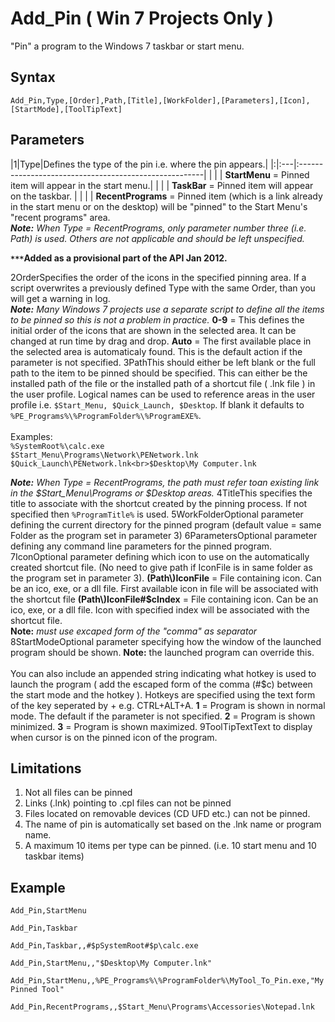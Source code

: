 # Add\_Pin ( Win 7 Projects Only ) #

"Pin" a program to the Windows 7 taskbar or start menu.

## Syntax ##
```
Add_Pin,Type,[Order],Path,[Title],[WorkFolder],[Parameters],[Icon],[StartMode],[ToolTipText] 
```

## Parameters ##
|1|Type|Defines the type of the pin i.e. where the pin appears.|
|:|:---|:------------------------------------------------------|
| |    | **StartMenu** = Pinned item will appear in the start menu.|
| |    | **TaskBar** = Pinned item will appear on the taskbar. |
| |    | **RecentPrograms** = Pinned item (which is a link already in the start menu or on the desktop) will be "pinned" to the Start Menu's "recent programs" area. <br> <i><b>Note:</b> When Type = RecentPrograms, only parameter number three (i.e. Path) is used. Others are not applicable and should be left unspecified.</i> <p> <b><code>***</code>Added as a provisional part of the API Jan 2012.</b>
<tr><td>2</td><td>Order</td><td>Specifies the order of the icons in the specified pinning area. If a script overwrites a previously defined Type with the same Order, than you will get a warning in log. <br><i><b>Note:</b> Many Windows 7 projects use a separate script to define all the items to be pinned so this is not a problem in practice.</i> </td></tr>
<tr><td> </td><td>    </td><td><b>0-9</b> = This defines the initial order of the icons that are shown in the selected area. It can be changed at run time by drag and drop.</td></tr>
<tr><td> </td><td>    </td><td><b>Auto</b> = The first available place in the selected area is automaticaly found. This is the default action if the parameter is not specified.</td></tr>
<tr><td>3</td><td>Path</td><td>This should either be left blank or the full path to the item to be pinned should be specified. This can either be the installed path of the file or the installed path of a shortcut file ( .lnk file ) in the user profile. Logical names can be used to reference areas in the user profile i.e. <code>$Start_Menu, $Quick_Launch, $Desktop</code>. If blank it defaults to <code>%PE_Programs%\%ProgramFolder%\%ProgramEXE%</code>.<br><br>Examples:<br><code>%SystemRoot%\calc.exe</code><br><code>$Start_Menu\Programs\Network\PENetwork.lnk</code><br><code>$Quick_Launch\PENetwork.lnk&lt;br&gt;$Desktop\My Computer.lnk</code><p><i><b>Note:</b> When Type = RecentPrograms, the path must refer toan existing link in the $Start_Menu\Programs or $Desktop areas.</i></td></tr>
<tr><td>4</td><td>Title</td><td>This specifies the title to associate with the shortcut created by the pinning process. If not specified then <code>%ProgramTitle%</code> is used.</td></tr>
<tr><td>5</td><td>WorkFolder</td><td>Optional parameter defining the current directory for the pinned program (default value = same Folder as the program set in parameter 3)</td></tr>
<tr><td>6</td><td>Parameters</td><td>Optional parameter defining any command line parameters for the pinned program.</td></tr>
<tr><td>7</td><td>Icon</td><td>Optional parameter defining which icon to use on the automatically created shortcut file. (No need to give path if IconFile is in same folder as the program set in parameter 3).</td></tr>
<tr><td> </td><td>    </td><td><b>(Path\)IconFile</b> = File containing icon. Can be an ico, exe, or a dll file. First available icon in file will be associated with the shortcut file</td></tr>
<tr><td> </td><td>    </td><td><b>(Path\)IconFile#$cIndex</b> = File containing icon. Can be an ico, exe, or a dll file. Icon with specified index will be associated with the shortcut file. <br><b>Note:</b> <i>must use excaped form of the "comma" as separator</i></td></tr>
<tr><td>8</td><td>StartMode</td><td>Optional parameter specifying how the window of the launched program should be shown. <b>Note:</b> the launched program can override this. <br><br>You can also include an appended string indicating what hotkey is used to launch the program ( add the escaped form of the comma (#$c) between the start mode and the hotkey ). Hotkeys are specified using the text form of the key seperated by + e.g. CTRL+ALT+A.</td></tr>
<tr><td> </td><td>    </td><td><b>1</b> = Program is shown in normal mode. The default if the parameter is not specified.</td></tr>
<tr><td> </td><td>    </td><td><b>2</b> = Program is shown minimized.                 </td></tr>
<tr><td> </td><td>    </td><td><b>3</b> = Program is shown maximized.                 </td></tr>
<tr><td>9</td><td>ToolTipText</td><td>Text to display when cursor is on the pinned icon of the program.</td></tr></tbody></table>

<h2>Limitations</h2>
<ol><li>Not all files can be pinned<br>
</li><li>Links (.lnk) pointing to .cpl files can not be pinned<br>
</li><li>Files located on removable devices (CD UFD etc.) can not be pinned.<br>
</li><li>The name of pin is automatically set based on the .lnk name or program name.<br>
</li><li>A maximum 10 items per type can be pinned. (i.e. 10 start menu and 10 taskbar items)</li></ol>

<h2>Example</h2>
<pre><code>Add_Pin,StartMenu<br>
Add_Pin,Taskbar<br>
Add_Pin,Taskbar,,#$pSystemRoot#$p\calc.exe<br>
Add_Pin,StartMenu,,"$Desktop\My Computer.lnk"<br>
Add_Pin,StartMenu,,%PE_Programs%\%ProgramFolder%\MyTool_To_Pin.exe,"My Pinned Tool"<br>
Add_Pin,RecentPrograms,,$Start_Menu\Programs\Accessories\Notepad.lnk<br>
</code></pre>